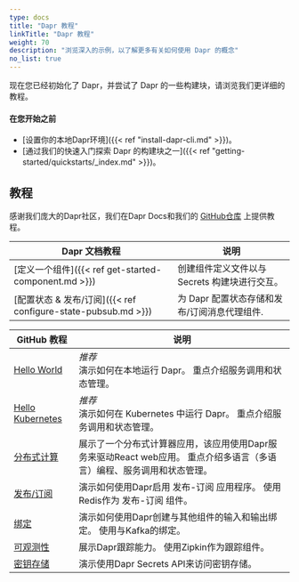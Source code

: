 ```yaml
---
type: docs
title: "Dapr 教程"
linkTitle: "Dapr 教程"
weight: 70
description: "浏览深入的示例，以了解更多有关如何使用 Dapr 的概念"
no_list: true
---
```


现在您已经初始化了 Dapr，并尝试了 Dapr 的一些构建块，请浏览我们更详细的教程。

#### 在您开始之前

- [设置你的本地Dapr环境]({{< ref "install-dapr-cli.md" >}})。
- [通过我们的快速入门探索 Dapr 的构建块之一]({{< ref "getting-started/quickstarts/_index.md" >}})。

## 教程

感谢我们庞大的Dapr社区，我们在Dapr Docs和我们的 [GitHub仓库](https://github.com/dapr/quickstarts) 上提供教程。

| Dapr 文档教程                                             | 说明                          |
| ----------------------------------------------------- | --------------------------- |
| [定义一个组件]({{< ref get-started-component.md >}})        | 创建组件定义文件以与 Secrets 构建块进行交互。 |
| [配置状态 & 发布/订阅]({{< ref configure-state-pubsub.md >}}) | 为 Dapr 配置状态存储和发布/订阅消息代理组件.  |

| GitHub 教程                                                                                      | 说明                                                                 |
| ---------------------------------------------------------------------------------------------- | ------------------------------------------------------------------ |
| [Hello World](https://github.com/dapr/quickstarts/tree/master/tutorials/hello-world)           | *推荐* <br> 演示如何在本地运行 Dapr。 重点介绍服务调用和状态管理。                     |
| [Hello Kubernetes](https://github.com/dapr/quickstarts/tree/master/tutorials/hello-kubernetes) | *推荐* <br> 演示如何在 Kubernetes 中运行 Dapr。 重点介绍服务调用和状态管理。          |
| [分布式计算](https://github.com/dapr/quickstarts/tree/master/tutorials/distributed-calculator)      | 展示了一个分布式计算器应用，该应用使用Dapr服务来驱动React web应用。 重点介绍多语言（多语言）编程、服务调用和状态管理。 |
| [发布/订阅](https://github.com/dapr/quickstarts/tree/master/tutorials/pub-sub)                     | 演示如何使用Dapr启用 发布-订阅 应用程序。 使用Redis作为 发布-订阅 组件。                       |
| [绑定](https://github.com/dapr/quickstarts/tree/master/tutorials/bindings)                       | 演示如何使用Dapr创建与其他组件的输入和输出绑定。 使用与Kafka的绑定。                            |
| [可观测性](https://github.com/dapr/quickstarts/tree/master/tutorials/observability)                | 展示Dapr跟踪能力。 使用Zipkin作为跟踪组件。                                        |
| [密钥存储](https://github.com/dapr/quickstarts/tree/master/tutorials/secretstore)                  | 演示使用Dapr Secrets API来访问密钥存储。                                       |
